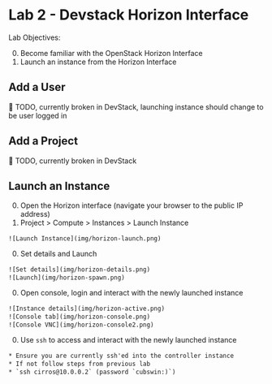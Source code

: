 # Lab 2 - Devstack Horizon Interface

  Lab Objectives:

  0. Become familiar with the OpenStack Horizon Interface
  0. Launch an instance from the Horizon Interface

## Add a User
  
  :red_circle: TODO, currently broken in DevStack, launching instance should change to be user logged in

## Add a Project

  :red_circle: TODO, currently broken in DevStack

## Launch an Instance

  0. Open the Horizon interface (navigate your browser to the public IP address)
  0. Project > Compute > Instances > Launch Instance
  
    ![Launch Instance](img/horizon-launch.png)

  0. Set details and Launch

    ![Set details](img/horizon-details.png)
    ![Launch](img/horizon-spawn.png)
 
  0. Open console, login and interact with the newly launched instance
    
    ![Instance details](img/horizon-active.png)
    ![Console tab](img/horizon-console.png)
    ![Console VNC](img/horizon-console2.png)

  0. Use `ssh` to access and interact with the newly launched instance

    * Ensure you are currently ssh'ed into the controller instance
    * If not follow steps from previous lab
    * `ssh cirros@10.0.0.2` (password `cubswin:)`)
